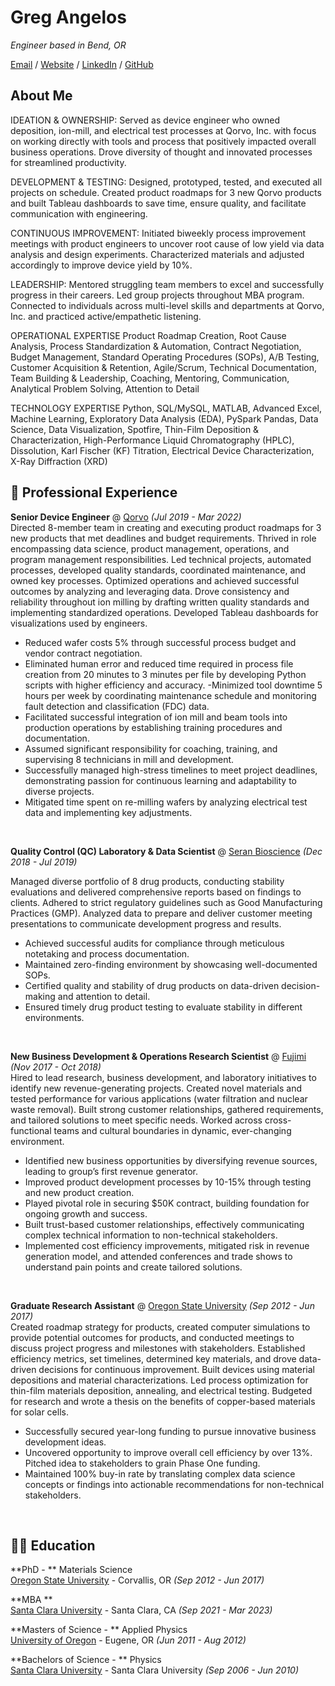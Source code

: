 # Greg Angelos

_Engineer based in Bend, OR_ <br>

[Email](mailto:gregangelos@gmail.com) / [Website](https://angelosg.github.io/GregAngelos_Portfolio/) / [LinkedIn](https://www.linkedin.com/in/greg-angelos/) / [GitHub](https://github.com/angelosg) 

##  About Me



IDEATION & OWNERSHIP: Served as device engineer who owned deposition, ion-mill, and electrical test processes at Qorvo, Inc. with focus on working directly with tools and process that positively impacted overall business operations. Drove diversity of thought and innovated processes for streamlined productivity. 
		
DEVELOPMENT & TESTING: Designed, prototyped, tested, and executed all projects on schedule. Created product roadmaps for 3 new Qorvo products and built Tableau dashboards to save time, ensure quality, and facilitate communication with engineering.

CONTINUOUS IMPROVEMENT: Initiated biweekly process improvement meetings with product engineers to uncover root cause of low yield via data analysis and design experiments. Characterized materials and adjusted accordingly to improve device yield by 10%.

LEADERSHIP: Mentored struggling team members to excel and successfully progress in their careers.  Led group projects throughout MBA program. Connected to individuals across multi-level skills and departments at Qorvo, Inc. and practiced active/empathetic listening.

OPERATIONAL EXPERTISE
Product Roadmap Creation, Root Cause Analysis, Process Standardization & Automation, Contract Negotiation, Budget Management, Standard Operating Procedures (SOPs), A/B Testing, Customer Acquisition & Retention, Agile/Scrum, Technical Documentation, Team Building & Leadership, Coaching, Mentoring, Communication, Analytical Problem Solving, Attention to Detail

TECHNOLOGY EXPERTISE
Python, SQL/MySQL, MATLAB, Advanced Excel, Machine Learning, Exploratory Data Analysis (EDA), PySpark Pandas, Data Science, Data Visualization, Spotfire, Thin-Film Deposition & Characterization, High-Performance Liquid Chromatography (HPLC), Dissolution, Karl Fischer (KF) Titration, Electrical Device Characterization, X-Ray Diffraction (XRD)




## 🏢 Professional Experience

**Senior Device Engineer** @ [Qorvo](https://www.qorvo.com) _(Jul 2019 - Mar 2022)_ <br>
Directed 8-member team in creating and executing product roadmaps for 3 new products that met deadlines and budget requirements. Thrived in role encompassing data science, product management, operations, and program management responsibilities. Led technical projects, automated processes, developed quality standards, coordinated maintenance, and owned key processes. Optimized operations and achieved successful outcomes by analyzing and leveraging data. Drove consistency and reliability throughout ion milling by drafting written quality standards and implementing standardized operations. Developed Tableau dashboards for visualizations used by engineers.

  - Reduced wafer costs 5% through successful process budget and vendor contract negotiation. 
  - Eliminated human error and reduced time required in process file creation from 20 minutes to 3 minutes per file by developing Python scripts with higher  efficiency and accuracy. 
  -Minimized tool downtime 5 hours per week by coordinating maintenance schedule and monitoring fault detection and classification (FDC) data.
  - Facilitated successful integration of ion mill and beam tools into production operations by establishing training procedures and documentation. 
  - Assumed significant responsibility for coaching, training, and supervising 8 technicians in mill and development. 
  - Successfully managed high-stress timelines to meet project deadlines, demonstrating passion for continuous learning and adaptability to diverse projects.
  - Mitigated time spent on re-milling wafers by analyzing electrical test data and implementing key adjustments. 

<br>

**Quality Control (QC) Laboratory & Data Scientist** @ [Seran Bioscience](https://www.seranbio.com) _(Dec 2018 - Jul 2019)_ <br>

Managed diverse portfolio of 8 drug products, conducting stability evaluations and delivered comprehensive reports based on findings to clients. Adhered to strict regulatory guidelines such as Good Manufacturing Practices (GMP). Analyzed data to prepare and deliver customer meeting presentations to communicate development progress and results. 

  -	Achieved successful audits for compliance through meticulous notetaking and process documentation. 
  -	Maintained zero-finding environment by showcasing well-documented SOPs.
  - Certified quality and stability of drug products on data-driven decision-making and attention to detail. 
  - Ensured timely drug product testing to evaluate stability in different environments.

<br>

**New Business Development & Operations Research Scientist** @ [Fujimi](https://fujimico.com) _(Nov 2017 - Oct 2018)_ <br>
Hired to lead research, business development, and laboratory initiatives to identify new  revenue-generating projects. Created novel materials and tested performance for various applications (water filtration and nuclear waste removal). Built strong customer relationships, gathered requirements, and tailored solutions to meet specific needs. Worked across cross-functional teams and cultural boundaries in dynamic, ever-changing environment.  

  - Identified new business opportunities by diversifying revenue sources, leading to group’s first revenue generator. 
  - Improved product development processes by 10-15% through testing and new product creation. 
  - Played pivotal role in securing $50K contract, building foundation for ongoing growth and success.
  - Built trust-based customer relationships, effectively communicating complex technical information to non-technical stakeholders.
  - Implemented cost efficiency improvements, mitigated risk in revenue generation model, and attended conferences and trade shows to understand pain points and create tailored solutions.

<br>

**Graduate Research Assistant** @ [Oregon State University](https://oregonstate.edu) _(Sep 2012 - Jun 2017)_ <br>
Created roadmap strategy for products, created computer simulations to provide potential outcomes for products, and conducted meetings to discuss project progress and milestones with stakeholders. Established efficiency metrics, set timelines, determined key materials, and drove data-driven decisions for continuous improvement. Built devices using material depositions and material characterizations. Led process optimization for thin-film materials deposition, annealing, and electrical testing. Budgeted for research and wrote a thesis on the benefits of copper-based materials for solar cells. 

  - Successfully secured year-long funding to pursue innovative business development ideas.
  - Uncovered opportunity to improve overall cell efficiency by over 13%. Pitched idea to stakeholders to grain Phase One funding.
  - Maintained 100% buy-in rate by translating complex data science concepts or findings into actionable recommendations for non-technical stakeholders.

<br>



## 👨‍🎓 Education

**PhD - ** Materials Science<br>
[Oregon State University](https://www.oregonstate.edu) - Corvallis, OR _(Sep 2012 - Jun 2017)_ <br>

**MBA ** <br>
[Santa Clara University](https://www.scu.edu/) - Santa Clara, CA _(Sep 2021 - Mar 2023)_

**Masters of Science - ** Applied Physics<br>
[University of Oregon](https://www.uoregon.edu/) - Eugene, OR _(Jun 2011 - Aug 2012)_

**Bachelors of Science - ** Physics <br>
[Santa Clara University](https://www.scu.edu) - Santa Clara University _(Sep 2006 - Jun 2010)_


